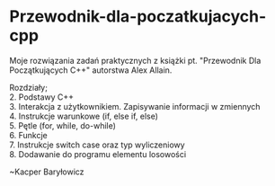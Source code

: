 # Przewodnik-dla-poczatkujacych-cpp
Moje rozwiązania zadań praktycznych z książki pt. "Przewodnik Dla Początkujących C++" autorstwa Alex Allain.

Rozdziały;                                                                                                     
2. Podstawy C++                                                                                                     
3. Interakcja z użytkownikiem. Zapisywanie informacji w zmiennych                                         
4. Instrukcje warunkowe (if, else if, else)                                                                   
5. Pętle (for, while, do-while)                                                                             
6. Funkcje                                                                                                  
7. Instrukcje switch case oraz typ wyliczeniowy                                                             
8. Dodawanie do programu elementu losowości

~Kacper Baryłowicz
